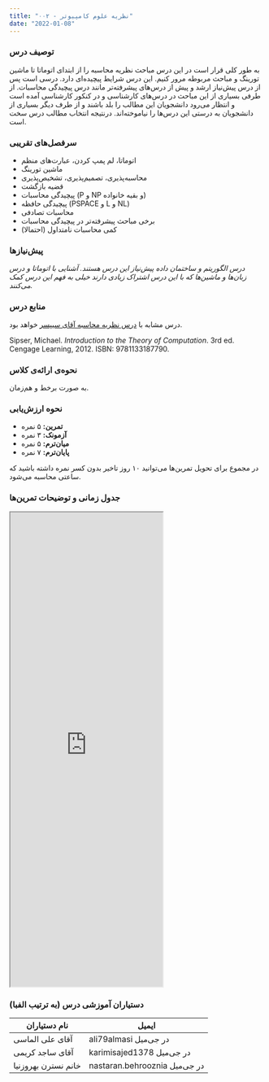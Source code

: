 ```yaml
---
title: "نظریه علوم کامپیوتر - ۰۰۲"
date: "2022-01-08"
---
```


### توصیف درس

به طور کلی قرار است در این درس مباحث نظریه محاسبه را از ابتدای اتوماتا تا ماشین تورینگ و مباحث مربوطه مرور کنیم. این درس شرایط پیچیده‌ای دارد. درسی است پس از درس پیش‌نیاز ارشد و پیش از درس‌های پیشرفته‌تر مانند درس پیچیدگی محاسبات. از طرفی بسیاری از این مباحث در درس‌های کارشناسی و در کنکور کارشناسی آمده است و انتظار می‌رود دانشجویان این مطالب را بلد باشند و از طرف دیگر بسیاری از دانشجویان به درستی این درس‌ها را نیاموخته‌اند. درنتیجه انتخاب مطالب درس سخت است.

### سرفصل‌های تقریبی

- اتوماتا، لم پمپ کردن، عبارت‌های منظم
- ماشین تورینگ
- محاسبه‌پذیری، تصمیم‌پذیری، تشخیص‌پذیری
- قضیه بازگشت
- پیچیدگی محاسبات (P و NP و بقیه خانواده)
- پیچیدگی حافظه (PSPACE و L و NL)
- محاسبات تصادفی
- برخی مباحث پیشرفته‌تر در پیچیدگی محاسبات
- (احتمالا) کمی محاسبات نامتداول

### پیش‌نیازها

_درس الگوریتم و ساختمان داده پیش‌نیاز این درس هستند. آشنایی با اتوماتا و درس زبان‌ها و ماشین‌ها که با این درس اشتراک زیادی دارند خیلی به فهم این درس کمک می‌کنند._

### منابع درس

درس مشابه با [درس نظریه محاسبه آقای سیپسر](https://ocw.mit.edu/courses/mathematics/18-404j-theory-of-computation-fall-2020/) خواهد بود.

Sipser, Michael. _Introduction to the Theory of Computation_. 3rd ed. Cengage Learning, 2012. ISBN: 9781133187790.

### نحوه‌ی ارائه‌ی کلاس

به صورت برخط و هم‌زمان.

### نحوه ارزش‌یابی

- **تمرین:** ۵ نمره
- **آزمونک:** ۳ نمره
- **میان‌ترم:** ۵ نمره
- **پایان‌ترم:** ۷ نمره

در مجموع برای تحویل تمرین‌ها می‌توانید ۱۰ روز تاخیر بدون کسر نمره داشته باشید که ساعتی محاسبه می‌شود.

### جدول زمانی و توضیحات تمرین‌ها

<iframe src="https://docs.google.com/spreadsheets/d/e/2PACX-1vSwTDOhrJ0xI5_4o871ea6AeUdtTq_p9KkyNcxIMSMschxNr-b3AqrjTyg34DmIcCAAtxegHufSJ_ZO/pubhtml?gid=0&amp;single=true&amp;widget=true&amp;headers=false" style="height: 700pt"></iframe>

### دستیاران آموزشی درس (به ترتیب الفبا)

| نام دستیاران | ایمیل |
| --- | --- |
| آقای علی الماسی | ali79almasi در جی‌میل |
| آقای ساجد کریمی | karimisajed1378 در جی‌میل |
| خانم نسترن بهروزنیا | nastaran.behrooznia در جی‌میل |
